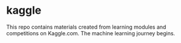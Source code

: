 # kaggle
This repo contains materials created from learning modules
and competitions on Kaggle.com. The machine learning journey begins.
